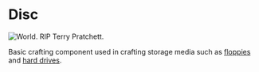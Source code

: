 # Disc

![World. RIP Terry Pratchett.](oredict:opencomputers:materialDisk)

Basic crafting component used in crafting storage media such as [floppies](floppy.md) and [hard drives](hdd1.md).
